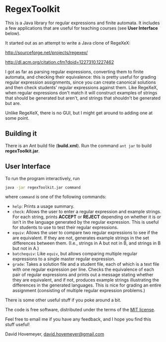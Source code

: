 # RegexToolkit

This is a Java library for regular expressions and finite automata.
It includes a few applications that are useful for teaching
courses (see **User Interface** below).

It started out as an attempt to write a Java clone of RegeXeX:

http://sourceforge.net/projects/regexex/

http://dl.acm.org/citation.cfm?doid=1227310.1227462

I got as far as parsing regular expressions, converting them to finite
automata, and checking their equivalence: this is pretty useful for
grading regular expression assignments, since you can create
canonical solutions and then check students' regular expressions
against them.  Like RegeXeX, when regular expressions don't match
it will construct examples of strings that should be generated but
aren't, and strings that shouldn't be generated but are.

Unlike RegeXeX, there is no GUI, but I might get around to adding one
at some point.

## Building it

There is an Ant build file (**build.xml**).  Run the command `ant jar` to build **regexToolkit.jar**.

## User Interface

To run the program interactively, run

```bash
java -jar regexToolkit.jar command
```

where `command` is one of the following commands:

* `help`: Prints a usage summary.
* `check`: Allows the user to enter a regular expression
  and example strings.  For each string, prints **ACCEPT** or
  **REJECT** depending on whether it is or isn't in the language
  generated by the regular expression.  This is useful for students
  to use to test their regular expressions.
* `equiv`: Allows the user to compare
  two regular expressions to see if the are equivalent.
  If they are not, generates example strings in the
  set differences between them.  (I.e., strings in A but not in B,
  and strings in B but not in A.)
* `batchequiv`: Like `equiv`, but allows comparing multiple
  regular expressions to a single master regular expression.
* `grade`: Takes a solution file and a student file, each of
  which is a text file with one regular expression per line.
  Checks the equivalence of each pair of regular expressions
  and prints out a message stating whether they are equivalent,
  and if not, produces example strings illustrating the differences
  in the generated languages.  This is nice for grading
  an entire assignment (consisting of multiple regular expression
  problems.)

There is some other useful stuff if you poke around a bit.

The code is free software, distributed under the terms of the
[MIT license](http://opensource.org/licenses/MIT).

Feel free to email me if you have any feedback, and I hope you find this
stuff useful!

David Hovemeyer, <david.hovemeyer@gmail.com>
